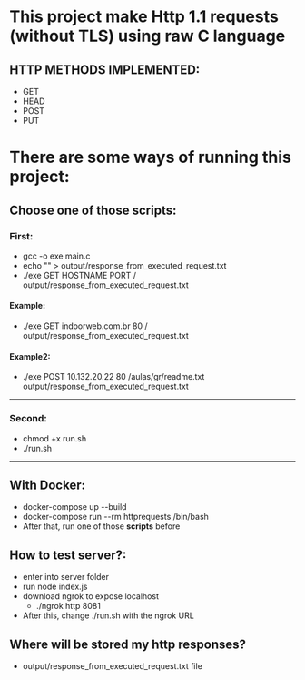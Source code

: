# This project make Http 1.1 requests (without TLS) using raw C language
## HTTP METHODS IMPLEMENTED:
- GET
- HEAD
- POST
- PUT

# There are some ways of running this project:

## Choose one of those scripts:

### First:

- gcc -o exe main.c
- echo "" > output/response_from_executed_request.txt
- ./exe GET HOSTNAME PORT / output/response_from_executed_request.txt

#### Example:

- ./exe GET indoorweb.com.br 80 / output/response_from_executed_request.txt

#### Example2:

- ./exe POST 10.132.20.22 80 /aulas/gr/readme.txt output/response_from_executed_request.txt

---

### Second:
- chmod +x run.sh
- ./run.sh

---

## With Docker:
- docker-compose up --build
- docker-compose run --rm httprequests /bin/bash
- After that, run one of those **scripts** before

## How to test server?:
- enter into server folder
- run node index.js
- download ngrok to expose localhost
  - ./ngrok http 8081
- After this, change ./run.sh  with the ngrok URL

## Where will be stored my http responses?

- output/response_from_executed_request.txt file
